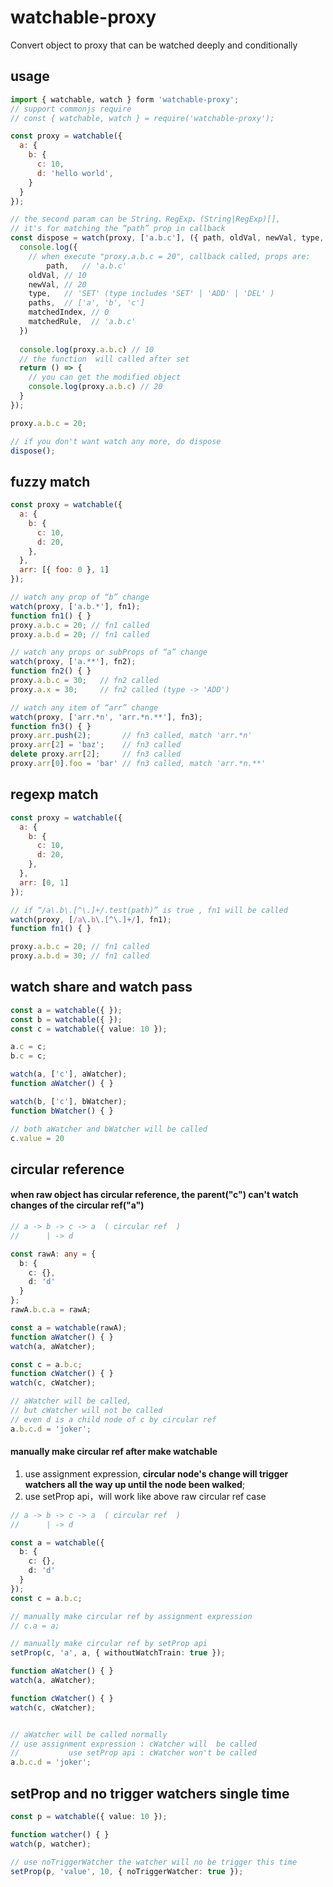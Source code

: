 # watchable-proxy
Convert object to proxy that can be watched deeply and conditionally<br/>

## usage

```javascript
import { watchable, watch } form 'watchable-proxy';
// support commonjs require
// const { watchable, watch } = require('watchable-proxy');

const proxy = watchable({
  a: {
    b: {
      c: 10,
      d: 'hello world',
    }
  }
});

// the second param can be String、RegExp、(String|RegExp)[], 
// it's for matching the “path” prop in callback
const dispose = watch(proxy, ['a.b.c'], ({ path, oldVal, newVal, type, paths }) => {
  console.log({
    // when execute "proxy.a.b.c = 20", callback called, props are:
 		path,   // 'a.b.c'
    oldVal, // 10
    newVal, // 20
    type,   // 'SET' (type includes 'SET' | 'ADD' | 'DEL' )
    paths,  // ['a', 'b', 'c']
    matchedIndex, // 0
    matchedRule,  // 'a.b.c'
  })
  
  console.log(proxy.a.b.c) // 10
  // the function  will called after set
  return () => {
    // you can get the modified object
    console.log(proxy.a.b.c) // 20
  }
});

proxy.a.b.c = 20;

// if you don't want watch any more, do dispose
dispose();
```

## fuzzy match

```js
const proxy = watchable({
  a: {
    b: {
      c: 10,
      d: 20,
    },
  },
  arr: [{ foo: 0 }, 1]
});

// watch any prop of “b” change
watch(proxy, ['a.b.*'], fn1);
function fn1() { }
proxy.a.b.c = 20; // fn1 called
proxy.a.b.d = 20; // fn1 called

// watch any props or subProps of “a” change
watch(proxy, ['a.**'], fn2);
function fn2() { }
proxy.a.b.c = 30;   // fn2 called
proxy.a.x = 30;     // fn2 called (type -> 'ADD')

// watch any item of “arr” change
watch(proxy, ['arr.*n', 'arr.*n.**'], fn3);
function fn3() { }
proxy.arr.push(2);       // fn3 called, match 'arr.*n'
proxy.arr[2] = 'baz';    // fn3 called
delete proxy.arr[2];     // fn3 called
proxy.arr[0].foo = 'bar' // fn3 called, match 'arr.*n.**'
```

## regexp match

```js
const proxy = watchable({
  a: {
    b: {
      c: 10,
      d: 20,
    },
  },
  arr: [0, 1]
});

// if “/a\.b\.[^\.]+/.test(path)” is true , fn1 will be called
watch(proxy, [/a\.b\.[^\.]+/], fn1);
function fn1() { }

proxy.a.b.c = 20; // fn1 called
proxy.a.b.d = 30; // fn1 called
```

## watch share and watch pass

```typescript
const a = watchable({ });
const b = watchable({ });
const c = watchable({ value: 10 });

a.c = c;
b.c = c;

watch(a, ['c'], aWatcher);
function aWatcher() { }

watch(b, ['c'], bWatcher);
function bWatcher() { }

// both aWatcher and bWatcher will be called
c.value = 20
```

## circular reference

#### when raw object has circular reference, the parent("c") can't watch changes of the circular ref("a")

```typescript
// a -> b -> c -> a  ( circular ref  )
//      | -> d

const rawA: any = {
  b: {
    c: {},
    d: 'd'
  }
};
rawA.b.c.a = rawA;

const a = watchable(rawA);
function aWatcher() { }
watch(a, aWatcher);

const c = a.b.c;
function cWatcher() { }
watch(c, cWatcher);

// aWatcher will be called, 
// but cWatcher will not be called 
// even d is a child node of c by circular ref
a.b.c.d = 'joker';
```

#### manually make circular ref after make watchable

1. use assignment expression, **circular node's change will trigger watchers all the way up until the node been walked**;
2. use setProp api，will work like above raw circular ref case

```typescript
// a -> b -> c -> a  ( circular ref  )
//      | -> d

const a = watchable({
  b: {
    c: {},
    d: 'd'
  }
});
const c = a.b.c;

// manually make circular ref by assignment expression
// c.a = a;

// manually make circular ref by setProp api
setProp(c, 'a', a, { withoutWatchTrain: true });

function aWatcher() { }
watch(a, aWatcher);

function cWatcher() { }
watch(c, cWatcher);


// aWatcher will be called normally
// use assignment expression : cWatcher will  be called
//           use setProp api : cWatcher won't be called
a.b.c.d = 'joker';
```

## setProp and no trigger watchers single time

```typescript
const p = watchable({ value: 10 });

function watcher() { }
watch(p, watcher);

// use noTriggerWatcher the watcher will no be trigger this time
setProp(p, 'value', 10, { noTriggerWatcher: true });
```

